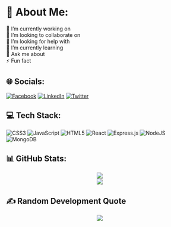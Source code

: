 # 💫 About Me:

🔭 I’m currently working on<br>👯 I’m looking to collaborate on<br>🤝 I’m looking for help with<br>🌱 I’m currently learning<br>💬 Ask me about<br>⚡ Fun fact

## 🌐 Socials:

[![Facebook](https://img.shields.io/badge/Facebook-%231877F2.svg?logo=Facebook&logoColor=white)](https://facebook.com/tarek161803) [![LinkedIn](https://img.shields.io/badge/LinkedIn-%230077B5.svg?logo=linkedin&logoColor=white)](https://linkedin.com/in/tarek161803) [![Twitter](https://img.shields.io/badge/Twitter-%231DA1F2.svg?logo=Twitter&logoColor=white)](https://twitter.com/tarek161803)

## 💻 Tech Stack:

![CSS3](https://img.shields.io/badge/css3-%231572B6.svg?style=for-the-badge&logo=css3&logoColor=white) ![JavaScript](https://img.shields.io/badge/javascript-%23323330.svg?style=for-the-badge&logo=javascript&logoColor=%23F7DF1E) ![HTML5](https://img.shields.io/badge/html5-%23E34F26.svg?style=for-the-badge&logo=html5&logoColor=white) ![React](https://img.shields.io/badge/react-%2320232a.svg?style=for-the-badge&logo=react&logoColor=%2361DAFB) ![Express.js](https://img.shields.io/badge/express.js-%23404d59.svg?style=for-the-badge&logo=express&logoColor=%2361DAFB) ![NodeJS](https://img.shields.io/badge/node.js-6DA55F?style=for-the-badge&logo=node.js&logoColor=white) ![MongoDB](https://img.shields.io/badge/MongoDB-%234ea94b.svg?style=for-the-badge&logo=mongodb&logoColor=white)

## 📊 GitHub Stats:

<div align='center'>

![](https://github-readme-streak-stats.herokuapp.com/?user=itarek99&theme=react&hide_border=true)<br/>
![](https://github-readme-stats.vercel.app/api/top-langs/?username=itarek99&theme=react&hide_border=true&include_all_commits=true&count_private=true&layout=compact)

</div>

## ✍️ Random Development Quote

<div height='100%' align='center'>

<img src="https://quotes-github-readme.vercel.app/api?type=horizontal&theme=dark" />

</div>
